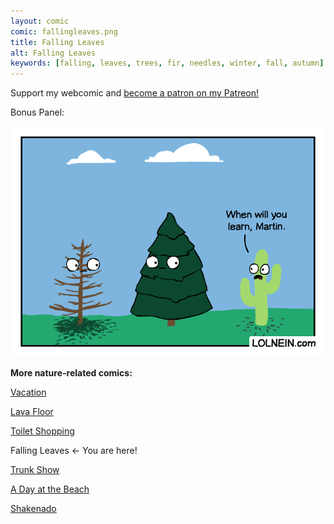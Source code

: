 ```yaml
---
layout: comic
comic: fallingleaves.png
title: Falling Leaves
alt: Falling Leaves
keywords: [falling, leaves, trees, fir, needles, winter, fall, autumn]
---
```


Support my webcomic and [become a patron on my Patreon!](https://www.patreon.com/lolnein)

Bonus Panel:

![Falling Leaves Bonus Panel](/images/fallingleaves_bonus.png)


__More nature-related comics:__

[Vacation](https://lolnein.com/2017/05/26/vacation/)

[Lava Floor](https://lolnein.com/2017/06/09/lavafloor/)

[Toilet Shopping](https://lolnein.com/2017/07/12/toiletshopping/)

Falling Leaves <- You are here!

[Trunk Show](https://lolnein.com/2017/12/23/trunkshow/)

[A Day at the Beach](https://lolnein.com/2019/04/11/adayatthebeach/)

[Shakenado](https://lolnein.com/2019/04/30/shakenado/)